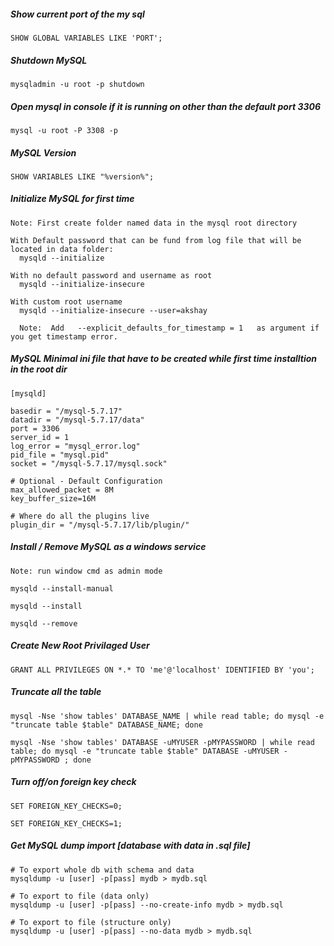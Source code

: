 ##### Show current port of the my sql

```
SHOW GLOBAL VARIABLES LIKE 'PORT';
```


##### Shutdown MySQL 

```
mysqladmin -u root -p shutdown
```


##### Open mysql in console if it is running on other than the default port 3306

```
mysql -u root -P 3308 -p
```


##### MySQL Version

```
SHOW VARIABLES LIKE "%version%";
```


##### Initialize MySQL for first time

```
Note: First create folder named data in the mysql root directory

With Default password that can be fund from log file that will be located in data folder:
  mysqld --initialize

With no default password and username as root
  mysqld --initialize-insecure
  
With custom root username
  mysqld --initialize-insecure --user=akshay
  
  Note:  Add   --explicit_defaults_for_timestamp = 1   as argument if you get timestamp error.
```


##### MySQL Minimal ini file that have to be created while first time installtion in the root dir

```
[mysqld]

basedir = "/mysql-5.7.17"
datadir = "/mysql-5.7.17/data"
port = 3306
server_id = 1
log_error = "mysql_error.log"
pid_file = "mysql.pid"
socket = "/mysql-5.7.17/mysql.sock"

# Optional - Default Configuration
max_allowed_packet = 8M
key_buffer_size=16M

# Where do all the plugins live
plugin_dir = "/mysql-5.7.17/lib/plugin/"
```


##### Install / Remove MySQL as a windows service

```
Note: run window cmd as admin mode

mysqld --install-manual

mysqld --install

mysqld --remove
```

##### Create New Root Privilaged User

```
GRANT ALL PRIVILEGES ON *.* TO 'me'@'localhost' IDENTIFIED BY 'you';
```

##### Truncate all the table 

```
mysql -Nse 'show tables' DATABASE_NAME | while read table; do mysql -e "truncate table $table" DATABASE_NAME; done
```
```
mysql -Nse 'show tables' DATABASE -uMYUSER -pMYPASSWORD | while read table; do mysql -e "truncate table $table" DATABASE -uMYUSER -pMYPASSWORD ; done
```

##### Turn off/on foreign key check

```
SET FOREIGN_KEY_CHECKS=0;
```
```
SET FOREIGN_KEY_CHECKS=1;
```

##### Get MySQL dump import [database with data in .sql file]

```
# To export whole db with schema and data
mysqldump -u [user] -p[pass] mydb > mydb.sql

# To export to file (data only)
mysqldump -u [user] -p[pass] --no-create-info mydb > mydb.sql

# To export to file (structure only)
mysqldump -u [user] -p[pass] --no-data mydb > mydb.sql
```
